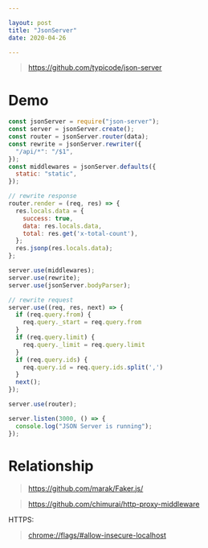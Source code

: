 ```yaml
---

layout: post
title: "JsonServer"
date: 2020-04-26

---
```


> <https://github.com/typicode/json-server>

# Demo

```js
const jsonServer = require("json-server");
const server = jsonServer.create();
const router = jsonServer.router(data);
const rewrite = jsonServer.rewriter({
  "/api/*": "/$1",
});
const middlewares = jsonServer.defaults({
  static: "static",
});

// rewrite response
router.render = (req, res) => {
  res.locals.data = {
    success: true,
    data: res.locals.data,
    total: res.get('x-total-count'),
  };
  res.jsonp(res.locals.data);
};

server.use(middlewares);
server.use(rewrite);
server.use(jsonServer.bodyParser);

// rewrite request
server.use((req, res, next) => {
  if (req.query.from) {
    req.query._start = req.query.from
  }
  if (req.query.limit) {
    req.query._limit = req.query.limit
  }
  if (req.query.ids) {
    req.query.id = req.query.ids.split(',')
  }
  next();
});

server.use(router);

server.listen(3000, () => {
  console.log("JSON Server is running");
});
```


# Relationship

> <https://github.com/marak/Faker.js/>

> <https://github.com/chimurai/http-proxy-middleware>

HTTPS:

> <chrome://flags/#allow-insecure-localhost>